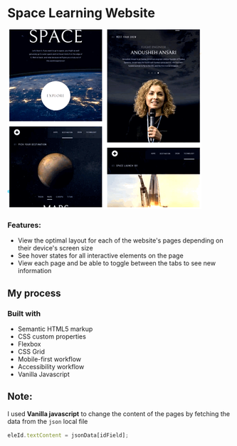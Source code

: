 # Space Learning Website

![Space tourism website](./image-preview.png)

### Features:

- View the optimal layout for each of the website's pages depending on their device's screen size
- See hover states for all interactive elements on the page
- View each page and be able to toggle between the tabs to see new information


## My process

### Built with

- Semantic HTML5 markup
- CSS custom properties
- Flexbox
- CSS Grid
- Mobile-first workflow
- Accessibility workflow
- Vanilla Javascript

## Note:

I used **Vanilla javascript** to change the content of the pages by fetching the data from the `json` local file
```js
eleId.textContent = jsonData[idField];


